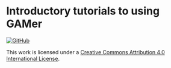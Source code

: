 # Introductory tutorials to using GAMer

[![GitHub](https://img.shields.io/github/license/ctlee/gamer_tutorials.svg?logo=CC-BY-4.0)](http://creativecommons.org/licenses/by/4.0/)

This work is licensed under a <a rel="license" href="http://creativecommons.org/licenses/by/4.0/">Creative Commons Attribution 4.0 International License</a>.
